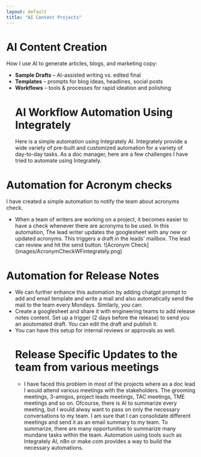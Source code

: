 ```yaml
---
layout: default
title: "AI Content Projects"
---
```


# AI Content Creation

How I use AI to generate articles, blogs, and marketing copy:

- **Sample Drafts** – AI-assisted writing vs. edited final
- **Templates** – prompts for blog ideas, headlines, social posts  
- **Workflows** – tools & processes for rapid ideation and polishing
  # AI Workflow Automation Using Integrately #
  Here is a simple automation using Integrately AI. Integrately provide a wide variety of pre-built and customized automation for a variety of day-to-day tasks. As a doc manager, here are a few challenges I have tried to automate using Integrately.
 # Automation for Acronym checks #
  I have created a simple automation to notify the team about acronyms check.
  - When a team of writers are working on a project, it becomes easier to have a check whenever there are acronyms to be used. In this automation, The lead writer updates the googlesheet with any new or updated acronyms. This triggers a draft in the leads' mailbox. The lead can review and hit the send button.
![Acronym Check] (images/AcronymCheckWFintegrately.png)
  # Automation for Release Notes #
  - We can further enhance this automation by adding chatgpt prompt to add and email template and write a mail and also automatically send the mail to the team every Mondays.
  Similarly, you can:
- Create a googlesheet and share it with engineering teams to add release notes content. Set up a trigger (2 days before the release) to send you an aoutomated draft. You can edit the draft and publish it.
- You can have this setup for internal reviews or approvals as well.
  # Release Specific Updates to the team from various meetings #
  - I have faced this problem in most of the projects where as a doc lead I would attend various meetings with the stakeholders. The grooming meetings, 3-amigos, project leads meetings, TAC meetings, TME meetings and so on. Ofcourse, there is AI to summarize every meeting, but I would alway want to pass on only the necessary conversations to my team. I am sure that I can consolidate different meetings and send it as an email summary to my team.
  To summarize, there are many opportunities to summarize many mundane tasks within the team. Automation using tools such as Integrately AI, n8n or make.com provides a way to build the necessary automations. 
